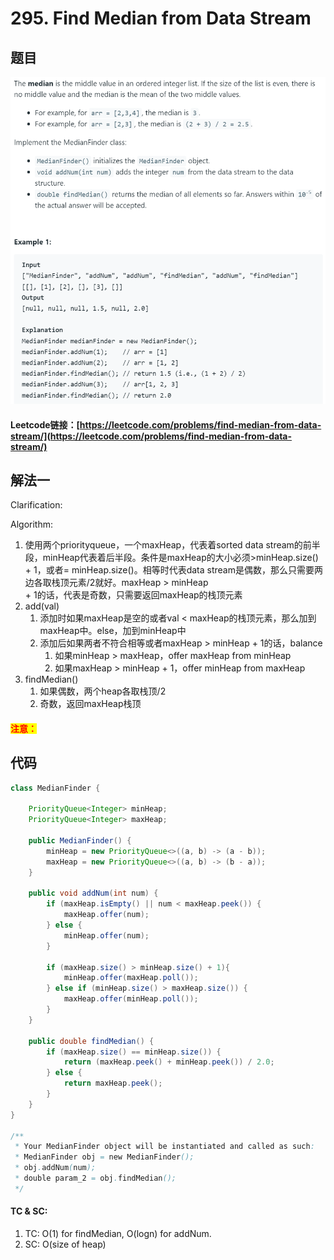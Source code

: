 # 295. Find Median from Data Stream

## 题目

![](<../../.gitbook/assets/image (19) (1).png>)

#### Leetcode链接：[https://leetcode.com/problems/find-median-from-data-stream/](https://leetcode.com/problems/find-median-from-data-stream/)

## 解法一

Clarification:&#x20;

Algorithm:&#x20;

1. 使用两个priorityqueue，一个maxHeap，代表着sorted data stream的前半段，minHeap代表着后半段。条件是maxHeap的大小必须>minHeap.size() + 1，或者= minHeap.size()。相等时代表data stream是偶数，那么只需要两边各取栈顶元素/2就好。maxHeap > minHeap \
   \+ 1的话，代表是奇数，只需要返回maxHeap的栈顶元素
2. add(val)
   1. 添加时如果maxHeap是空的或者val < maxHeap的栈顶元素，那么加到maxHeap中。else，加到minHeap中
   2. 添加后如果两者不符合相等或者maxHeap > minHeap + 1的话，balance
      1. 如果minHeap > maxHeap，offer maxHeap from minHeap
      2. 如果maxHeap > minHeap + 1，offer minHeap from maxHeap
3. findMedian()
   1. 如果偶数，两个heap各取栈顶/2
   2. 奇数，返回maxHeap栈顶

#### <mark style="color:red;">注意：</mark>

## 代码

```java
class MedianFinder {

    PriorityQueue<Integer> minHeap;
    PriorityQueue<Integer> maxHeap;
    
    public MedianFinder() {
        minHeap = new PriorityQueue<>((a, b) -> (a - b));
        maxHeap = new PriorityQueue<>((a, b) -> (b - a));
    }
    
    public void addNum(int num) {
        if (maxHeap.isEmpty() || num < maxHeap.peek()) {
            maxHeap.offer(num);
        } else {
            minHeap.offer(num);
        }
        
        if (maxHeap.size() > minHeap.size() + 1){
            minHeap.offer(maxHeap.poll());
        } else if (minHeap.size() > maxHeap.size()) {
            maxHeap.offer(minHeap.poll());   
        }
    }
    
    public double findMedian() {
        if (maxHeap.size() == minHeap.size()) {
            return (maxHeap.peek() + minHeap.peek()) / 2.0;
        } else {
            return maxHeap.peek();
        }
    }
}

/**
 * Your MedianFinder object will be instantiated and called as such:
 * MedianFinder obj = new MedianFinder();
 * obj.addNum(num);
 * double param_2 = obj.findMedian();
 */
```

#### TC & SC:&#x20;

1. TC: O(1) for findMedian, O(logn) for addNum.
2. SC: O(size of heap)

